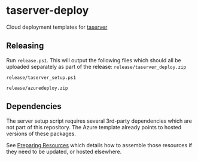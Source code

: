 # taserver-deploy
Cloud deployment templates for [taserver](https://github.com/Griffon26/taserver)

## Releasing
Run `release.ps1`. This will output the following files which should all be uploaded separately as part of the release:
`release/taserver_deploy.zip`

`release/taserver_setup.ps1`

`release/azuredeploy.zip`


## Dependencies
The server setup script requires several 3rd-party dependencies which are not part of this repository. The Azure template already points to hosted versions of these packages. 

See [Preparing Resources](preparing_resources.md) which details how to assemble those resources if they need to be updated, or hosted elsewhere. 

